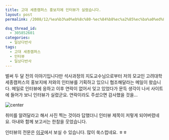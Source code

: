```yaml
---
title: 고대 세종캠퍼스 홍보지에 인터뷰가 실렸습니다.
layout: post
permalink: /2008/12/%ea%b3%a0%eb%8c%80-%ec%84%b8%ec%a2%85%ec%ba%a0%ed%8d%bc%ec%8a%a4-%ed%99%8d%eb%b3%b4%ec%a7%80%ec%97%90-%ec%9d%b8%ed%84%b0%eb%b7%b0%ea%b0%80-%ec%8b%a4%eb%a0%b8%ec%8a%b5%eb%8b%88%eb%8b%a4/

dsq_thread_id:
  - 305852601
categories:
  - 일상다반사
tags:
  - 고대 세종캠퍼스
  - 인터뷰
  - 일상다반사
---
```


벌써 두 달 전의 이야기입니다만 석사과정의 지도교수님으로부터 저의 모교인 고려대학 세종캠퍼스의 홍보지에 저와의 인터뷰를 기획하고 있으니 협조해달라는 메일이 왔습니다. 메일로 인터뷰에 응하고 이후 연락이 없어서 잊고 있었다가 문득 생각이 나서 사이트에 들어가 보니 인터뷰가 실렸군요. 연락이라도 주셨으면 감사했을 것을&#8230;

![center](http://i2.wp.com/wsyang.com/wp-content/uploads/2008/12/081122-2.jpg)

취미를 알려달라고 해서 사진 찍는 것이라 답했더니 인터뷰 제목이 저렇게 되어버렸네요. 아내와 함께 보고서는 한참을 웃었습니다.

인터뷰의 전문은 [이곳][2]에서 보실 수 있습니다. 많이 쑥스럽네요. ㅎㅎ

 [2]: http://sejong.korea.ac.kr/handler/pr/PrKoreaNews-Info?pageNo=31&#038;boardId=0005&#038;boardSeq=000000006726&#038;boardGbn=&#038;condition=title&#038;keyword=
